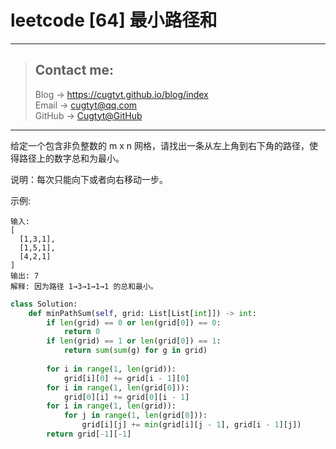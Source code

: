 # leetcode [64] 最小路径和

---
> ## Contact me:
> Blog -> <https://cugtyt.github.io/blog/index>  
> Email -> <cugtyt@qq.com>  
> GitHub -> [Cugtyt@GitHub](https://github.com/Cugtyt)

---

给定一个包含非负整数的 m x n 网格，请找出一条从左上角到右下角的路径，使得路径上的数字总和为最小。

说明：每次只能向下或者向右移动一步。

示例:
```
输入:
[
  [1,3,1],
  [1,5,1],
  [4,2,1]
]
输出: 7
解释: 因为路径 1→3→1→1→1 的总和最小。
```

``` python
class Solution:
    def minPathSum(self, grid: List[List[int]]) -> int:
        if len(grid) == 0 or len(grid[0]) == 0:
            return 0
        if len(grid) == 1 or len(grid[0]) == 1:
            return sum(sum(g) for g in grid)
        
        for i in range(1, len(grid)):
            grid[i][0] += grid[i - 1][0]
        for i in range(1, len(grid[0])):
            grid[0][i] += grid[0][i - 1]
        for i in range(1, len(grid)):
            for j in range(1, len(grid[0])):
                grid[i][j] += min(grid[i][j - 1], grid[i - 1][j])
        return grid[-1][-1]
```